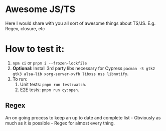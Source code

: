 # Awesome JS/TS

Here I would share with you all sort of awesome things about TS/JS. E.g. Regex, closure, etc

# How to test it:

1. `npm ci` or `pnpm i --frozen-lockfile`
2. **Optional**: Install 3rd party libs necessary for Cypress `pacman -S gtk2 gtk3 alsa-lib xorg-server-xvfb libxss nss libnotify`.
3. To run:
   1. Unit tests: `pnpm run test:watch`.
   2. E2E tests: `pnpm run cy:open`.

## Regex

An on going process to keep an up to date and complete list - Obviously as much as it is possible - Regex for almost every thing.
